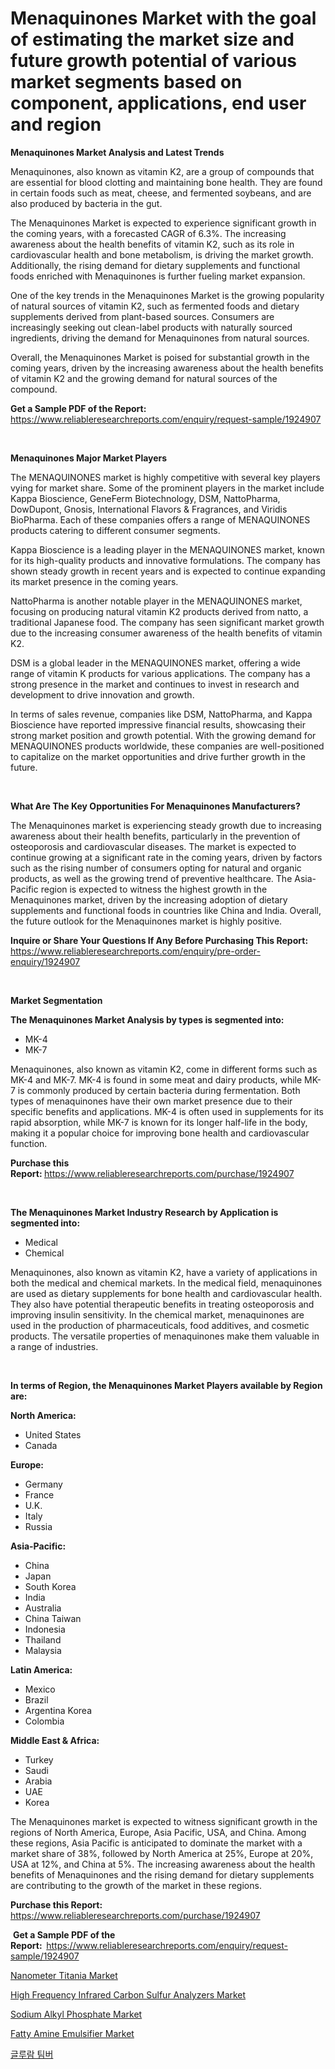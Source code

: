 <p><h1>Menaquinones Market with the goal of estimating the market size and future growth potential of various market segments based on component, applications, end user and region</h1></p><p><strong>Menaquinones Market Analysis and Latest Trends</strong></p>
<p><p>Menaquinones, also known as vitamin K2, are a group of compounds that are essential for blood clotting and maintaining bone health. They are found in certain foods such as meat, cheese, and fermented soybeans, and are also produced by bacteria in the gut.</p><p>The Menaquinones Market is expected to experience significant growth in the coming years, with a forecasted CAGR of 6.3%. The increasing awareness about the health benefits of vitamin K2, such as its role in cardiovascular health and bone metabolism, is driving the market growth. Additionally, the rising demand for dietary supplements and functional foods enriched with Menaquinones is further fueling market expansion.</p><p>One of the key trends in the Menaquinones Market is the growing popularity of natural sources of vitamin K2, such as fermented foods and dietary supplements derived from plant-based sources. Consumers are increasingly seeking out clean-label products with naturally sourced ingredients, driving the demand for Menaquinones from natural sources.</p><p>Overall, the Menaquinones Market is poised for substantial growth in the coming years, driven by the increasing awareness about the health benefits of vitamin K2 and the growing demand for natural sources of the compound.</p></p>
<p><strong>Get a Sample PDF of the Report:&nbsp;</strong> <a href="https://www.reliableresearchreports.com/enquiry/request-sample/1924907">https://www.reliableresearchreports.com/enquiry/request-sample/1924907</a></p>
<p>&nbsp;</p>
<p><strong>Menaquinones Major Market Players</strong></p>
<p><p>The MENAQUINONES market is highly competitive with several key players vying for market share. Some of the prominent players in the market include Kappa Bioscience, GeneFerm Biotechnology, DSM, NattoPharma, DowDupont, Gnosis, International Flavors & Fragrances, and Viridis BioPharma. Each of these companies offers a range of MENAQUINONES products catering to different consumer segments.</p><p>Kappa Bioscience is a leading player in the MENAQUINONES market, known for its high-quality products and innovative formulations. The company has shown steady growth in recent years and is expected to continue expanding its market presence in the coming years.</p><p>NattoPharma is another notable player in the MENAQUINONES market, focusing on producing natural vitamin K2 products derived from natto, a traditional Japanese food. The company has seen significant market growth due to the increasing consumer awareness of the health benefits of vitamin K2.</p><p>DSM is a global leader in the MENAQUINONES market, offering a wide range of vitamin K products for various applications. The company has a strong presence in the market and continues to invest in research and development to drive innovation and growth.</p><p>In terms of sales revenue, companies like DSM, NattoPharma, and Kappa Bioscience have reported impressive financial results, showcasing their strong market position and growth potential. With the growing demand for MENAQUINONES products worldwide, these companies are well-positioned to capitalize on the market opportunities and drive further growth in the future.</p></p>
<p>&nbsp;</p>
<p><strong>What Are The Key Opportunities For Menaquinones Manufacturers?</strong></p>
<p><p>The Menaquinones market is experiencing steady growth due to increasing awareness about their health benefits, particularly in the prevention of osteoporosis and cardiovascular diseases. The market is expected to continue growing at a significant rate in the coming years, driven by factors such as the rising number of consumers opting for natural and organic products, as well as the growing trend of preventive healthcare. The Asia-Pacific region is expected to witness the highest growth in the Menaquinones market, driven by the increasing adoption of dietary supplements and functional foods in countries like China and India. Overall, the future outlook for the Menaquinones market is highly positive.</p></p>
<p><strong>Inquire or Share Your Questions If Any Before Purchasing This Report:</strong> <a href="https://www.reliableresearchreports.com/enquiry/pre-order-enquiry/1924907">https://www.reliableresearchreports.com/enquiry/pre-order-enquiry/1924907</a></p>
<p>&nbsp;</p>
<p><strong>Market Segmentation</strong></p>
<p><strong>The Menaquinones Market Analysis by types is segmented into:</strong></p>
<p><ul><li>MK-4</li><li>MK-7</li></ul></p>
<p><p>Menaquinones, also known as vitamin K2, come in different forms such as MK-4 and MK-7. MK-4 is found in some meat and dairy products, while MK-7 is commonly produced by certain bacteria during fermentation. Both types of menaquinones have their own market presence due to their specific benefits and applications. MK-4 is often used in supplements for its rapid absorption, while MK-7 is known for its longer half-life in the body, making it a popular choice for improving bone health and cardiovascular function.</p></p>
<p><strong>Purchase this Report:&nbsp;</strong><a href="https://www.reliableresearchreports.com/purchase/1924907">https://www.reliableresearchreports.com/purchase/1924907</a></p>
<p>&nbsp;</p>
<p><strong>The Menaquinones Market Industry Research by Application is segmented into:</strong></p>
<p><ul><li>Medical</li><li>Chemical</li></ul></p>
<p><p>Menaquinones, also known as vitamin K2, have a variety of applications in both the medical and chemical markets. In the medical field, menaquinones are used as dietary supplements for bone health and cardiovascular health. They also have potential therapeutic benefits in treating osteoporosis and improving insulin sensitivity. In the chemical market, menaquinones are used in the production of pharmaceuticals, food additives, and cosmetic products. The versatile properties of menaquinones make them valuable in a range of industries.</p></p>
<p>&nbsp;</p>
<p><strong>In terms of Region, the Menaquinones Market Players available by Region are:</strong></p>
<p>
    <p> <strong> North America: </strong>
        <ul>
            <li>United States</li>
            <li>Canada</li>
        </ul>
        </p> 
    <p> <strong> Europe: </strong>
        <ul>
            <li>Germany</li>
            <li>France</li>
            <li>U.K.</li>
            <li>Italy</li>
            <li>Russia</li>
        </ul>
        </p> 
    <p> <strong> Asia-Pacific: </strong>
        <ul>
            <li>China</li>
            <li>Japan</li>
            <li>South Korea</li>
            <li>India</li>
            <li>Australia</li>
            <li>China Taiwan</li>
            <li>Indonesia</li>
            <li>Thailand</li>
            <li>Malaysia</li>
        </ul>
        </p> 
    <p> <strong> Latin America: </strong>
        <ul>
            <li>Mexico</li>
            <li>Brazil</li>
            <li>Argentina Korea</li>
            <li>Colombia</li>
        </ul>
        </p> 
    <p> <strong> Middle East & Africa: </strong>
        <ul>
            <li>Turkey</li>
            <li>Saudi</li>
            <li>Arabia</li>
            <li>UAE</li>
            <li>Korea</li>
        </ul>
    </p>
    </p>
<p><p>The Menaquinones market is expected to witness significant growth in the regions of North America, Europe, Asia Pacific, USA, and China. Among these regions, Asia Pacific is anticipated to dominate the market with a market share of 38%, followed by North America at 25%, Europe at 20%, USA at 12%, and China at 5%. The increasing awareness about the health benefits of Menaquinones and the rising demand for dietary supplements are contributing to the growth of the market in these regions.</p></p>
<p><strong>Purchase this Report: </strong><a href="https://www.reliableresearchreports.com/purchase/1924907">https://www.reliableresearchreports.com/purchase/1924907</a></p>
<p>&nbsp;<strong>Get a Sample PDF of the Report:&nbsp;&nbsp;</strong><a href="https://www.reliableresearchreports.com/enquiry/request-sample/1924907">https://www.reliableresearchreports.com/enquiry/request-sample/1924907</a></p>
<p><strong></strong></p>
<p><p><a href="https://natural-crush-b99.notion.site/Nanometer-Titania-Market-Size-Market-Trends-and-Growth-Outlook-forecasted-for-period-from-2024-to--d25c9f15b78e4ef78228a3f5ed65b039">Nanometer Titania Market</a></p><p><a href="https://simplistic-meeting-7ee.notion.site/High-Frequency-Infrared-Carbon-Sulfur-Analyzers-Market-Provides-a-Comprehensive-Analysis-Including-a-b7b73f1fa7714740b28fc16179a4403b">High Frequency Infrared Carbon Sulfur Analyzers Market</a></p><p><a href="https://github.com/GroverBarry/Market-Research-Report-List-4/blob/main/sodium-alkyl-phosphate-market.md">Sodium Alkyl Phosphate Market</a></p><p><a href="https://github.com/lylyparadise/Market-Research-Report-List-2/blob/main/fatty-amine-emulsifier-market.md">Fatty Amine Emulsifier Market</a></p><p><a href="https://medium.com/@codykrris446578/%EA%B8%80%EB%A3%B0%EB%9E%A8-%EB%AA%A9%EC%9E%AC-%EC%8B%9C%EC%9E%A5-%EC%8B%9C%EC%9E%A5-%EC%A0%90%EC%9C%A0%EC%9C%A8-%EC%8B%9C%EC%9E%A5-%EB%8F%99%ED%96%A5-%EB%B0%8F-%EB%AF%B8%EB%9E%98-%EC%84%B1%EC%9E%A5-%ED%83%90%EC%83%89-9dee95e1b4d4">글루람 팀버</a></p></p>